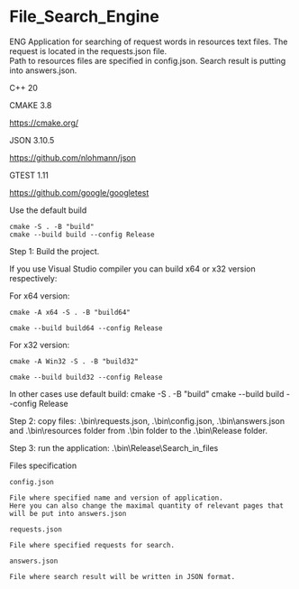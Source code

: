 # File_Search_Engine

ENG
Application for searching of request words in resources text files. 
The request is located in the requests.json file.  
Path to resources files are specified in config.json. Search result is putting into answers.json.

C++ 20

CMAKE 3.8

https://cmake.org/

JSON 3.10.5

https://github.com/nlohmann/json

GTEST 1.11

https://github.com/google/googletest

Use the default build

	cmake -S . -B "build"
	cmake --build build --config Release
	
Step 1: Build the project.

If you use Visual Studio compiler you can build x64 or x32 version respectively:

For x64 version:

	cmake -A x64 -S . -B "build64"
	
	cmake --build build64 --config Release
	
For x32 version:

	cmake -A Win32 -S . -B "build32"
	
	cmake --build build32 --config Release
	
In other cases use default build:
cmake -S . -B "build"
cmake --build build --config Release

Step 2: copy files:
.\bin\requests.json, .\bin\config.json, .\bin\answers.json and .\bin\resources folder
from .\bin folder
to the .\bin\Release folder.

Step 3: run the application:
.\bin\Release\Search_in_files

Files specification

	config.json

	File where specified name and version of application.
	Here you can also change the maximal quantity of relevant pages that will be put into answers.json

	requests.json

	File where specified requests for search.

	answers.json

	File where search result will be written in JSON format.
